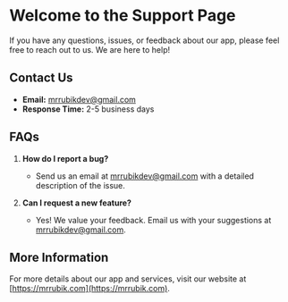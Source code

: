 # Welcome to the Support Page

If you have any questions, issues, or feedback about our app, please feel free to reach out to us. We are here to help!

## Contact Us
- **Email:** [mrrubikdev@gmail.com](mailto:mrrubikdev@gmail.com)
- **Response Time:** 2-5 business days

## FAQs

1. **How do I report a bug?**
   - Send us an email at [mrrubikdev@gmail.com](mailto:mrrubikdev@gmail.com) with a detailed description of the issue.

2. **Can I request a new feature?**
   - Yes! We value your feedback. Email us with your suggestions at [mrrubikdev@gmail.com](mailto:mrrubikdev@gmail.com).

## More Information
For more details about our app and services, visit our website at [https://mrrubik.com](https://mrrubik.com).
